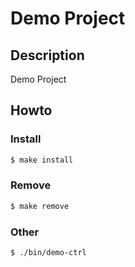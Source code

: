 
# Demo Project


## Description

Demo Project


## Howto


### Install

``` sh
$ make install
```


### Remove

``` sh
$ make remove
```


### Other

``` sh
$ ./bin/demo-ctrl
```
